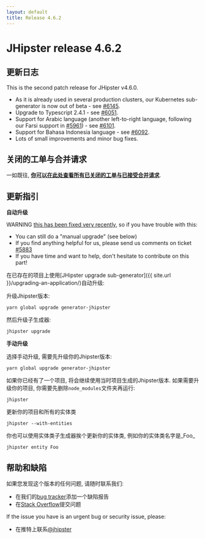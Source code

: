 ```yaml
---
layout: default
title: Release 4.6.2
---
```


JHipster release 4.6.2
==================

更新日志
----------

This is the second patch release for JHipster v4.6.0.

- As it is already used in several production clusters, our Kubernetes sub-generator is now out of beta - see [#6145](https://github.com/jhipster/generator-jhipster/pull/6145).
- Upgrade to Typescript 2.4.1 - see [#6051](https://github.com/jhipster/generator-jhipster/issues/6051).
- Support for Arabic language (another left-to-right language, following our Farsi support in [#5961](https://github.com/jhipster/generator-jhipster/pull/5961)) - see [#6101](https://github.com/jhipster/generator-jhipster/pull/6101).
- Support for Bahasa Indonesia language - see [#6092](https://github.com/jhipster/generator-jhipster/pull/6092).
- Lots of small improvements and minor bug fixes.

关闭的工单与合并请求
------------
一如既往, __[你可以在此处查看所有已关闭的工单与已接受合并请求](https://github.com/jhipster/generator-jhipster/issues?q=milestone%3A4.6.2+is%3Aclosed)__.

更新指引
------------

**自动升级**

WARNING [this has been fixed very recently](https://github.com/jhipster/generator-jhipster/pull/5966), so if you have trouble with this:

- You can still do a "manual upgrade" (see below)
- If you find anything helpful for us, please send us comments on ticket [#5883](https://github.com/jhipster/generator-jhipster/issues/5883)
- If you have time and want to help, don't hesitate to contribute on this part!

在已存在的项目上使用[JHipster upgrade sub-generator]({{ site.url }}/upgrading-an-application/)自动升级:

升级Jhipster版本:

```
yarn global upgrade generator-jhipster
```

然后升级子生成器:

```
jhipster upgrade
```

**手动升级**

选择手动升级, 需要先升级你的Jhipster版本:

```
yarn global upgrade generator-jhipster
```

如果你已经有了一个项目, 将会继续使用当时项目生成的Jhipster版本.
如果需要升级你的项目, 你需要先删除`node_modules`文件夹再运行:

```
jhipster
```

更新你的项目和所有的实体类

```
jhipster --with-entities
```

你也可以使用实体类子生成器挨个更新你的实体类, 例如你的实体类名字是_Foo_

```
jhipster entity Foo
```

帮助和缺陷
--------------

如果您发现这个版本的任何问题, 请随时联系我们:

- 在我们的[bug tracker](https://github.com/jhipster/generator-jhipster/issues?state=open)添加一个缺陷报告
- 在[Stack Overflow](http://stackoverflow.com/tags/jhipster/info)提交问题

If the issue you have is an urgent bug or security issue, please:

- 在推特上联系[@jhipster](https://twitter.com/jhipster)
